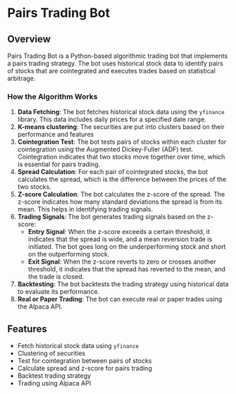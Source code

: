 # Pairs Trading Bot

## Overview

Pairs Trading Bot is a Python-based algorithmic trading bot that implements a pairs trading strategy. The bot uses historical stock data to identify pairs of stocks that are cointegrated and executes trades based on statistical arbitrage.

### How the Algorithm Works

1. **Data Fetching**: The bot fetches historical stock data using the `yfinance` library. This data includes daily prices for a specified date range.
2. **K-means clustering**: The securities are put into clusters based on their performance and features
3. **Cointegration Test**: The bot tests pairs of stocks within each cluster for cointegration using the Augmented Dickey-Fuller (ADF) test. Cointegration indicates that two stocks move together over time, which is essential for pairs trading.
4. **Spread Calculation**: For each pair of cointegrated stocks, the bot calculates the spread, which is the difference between the prices of the two stocks.
5. **Z-score Calculation**: The bot calculates the z-score of the spread. The z-score indicates how many standard deviations the spread is from its mean. This helps in identifying trading signals.
6. **Trading Signals**: The bot generates trading signals based on the z-score:
   - **Entry Signal**: When the z-score exceeds a certain threshold, it indicates that the spread is wide, and a mean reversion trade is initiated. The bot goes long on the underperforming stock and short on the outperforming stock.
   - **Exit Signal**: When the z-score reverts to zero or crosses another threshold, it indicates that the spread has reverted to the mean, and the trade is closed.
7. **Backtesting**: The bot backtests the trading strategy using historical data to evaluate its performance.
8. **Real or Paper Trading**: The bot can execute real or paper trades using the Alpaca API.

## Features

- Fetch historical stock data using `yfinance`
- Clustering of securities
- Test for cointegration between pairs of stocks
- Calculate spread and z-score for pairs trading
- Backtest trading strategy
- Trading using Alpaca API
